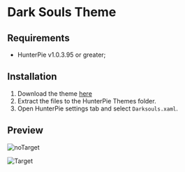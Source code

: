 # Dark Souls Theme

## Requirements

- HunterPie v1.0.3.95 or greater;

## Installation

1. Download the theme [here](https://github.com/Haato3o/HunterPie-Themes/raw/master/DarkSouls/DarkSouls.rar)
2. Extract the files to the HunterPie Themes folder.
3. Open HunterPie settings tab and select `Darksouls.xaml`.

## Preview

![noTarget](https://cdn.discordapp.com/attachments/402557384209203200/736471087679799326/unknown.png)

![Target](https://cdn.discordapp.com/attachments/402557384209203200/736472215255777330/unknown.png)